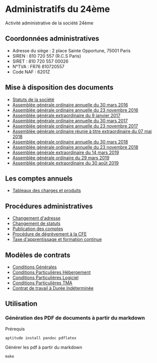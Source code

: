 # Administratifs du 24ème

Activité administrative de la société 24ème

## Coordonnées administratives

 - Adresse du siège : 2 place Sainte Opportune, 75001 Paris
 - SIREN : 810 720 557 (R.C.S Paris)
 - SIRET : 810 720 557 00026
 - N°TVA : FR76 810720557
 - Code NAF : 6201Z

## Mise à disposition des documents

- [Statuts de la société](https://github.com/24eme/administratif/blob/master/statuts_24eme.md)
- [Assemblée générale ordinaire annuelle du 30 mars 2016](https://github.com/24eme/administratif/blob/master/20160330_assemblee_generale_ordinaire.md)
- [Assemblée générale ordinaire annuelle du 23 novembre 2016](https://github.com/24eme/administratif/blob/master/20161123_assemblee_generale_ordinaire.md)
- [Assemblée générale extraordinaire du 9 janvier 2017](https://github.com/24eme/administratif/blob/master/20170109_assemblee_generale_extraordinaire.md)
- [Assemblée générale ordinaire annuelle du 30 mars 2017](https://github.com/24eme/administratif/blob/master/20170330_assemblee_generale_ordinaire.md)
- [Assemblée générale ordinaire annuelle du 23 novembre 2017](https://github.com/24eme/administratif/blob/master/20171123_assemblee_generale_ordinaire.md)
- [Assemblée générale ordinaire réunie à titre extraordinaire du 07 mai 2018](https://github.com/24eme/administratif/blob/master/20180507_assemblee_generale_ordinaire_extraordinaire.md)
- [Assemblée générale ordinaire annuelle du 30 mars 2018](https://github.com/24eme/administratif/blob/master/20180330_assemblee_generale_ordinaire.md)
- [Assemblée générale ordinaire annuelle du 23 novembre 2018](https://github.com/24eme/administratif/blob/master/20181123_assemblee_generale_ordinaire.md)
- [Assemblée générale extraordinaire du 14 mars 2019](https://github.com/24eme/administratif/blob/master/20190314_assemblee_generale_extraordinaire.md)
- [Assemblée générale ordinaire du 29 mars 2019](https://github.com/24eme/administratif/blob/master/20190329_assemblee_generale_ordinaire.md)
- [Assemblée générale extraordinaire du 30 août 2019](https://github.com/24eme/administratif/blob/master/20190830_assemblee_generale_extraordinaire.md)

## Les comptes annuels

- [Tableaux des charges et produits](bilans.csv)

## Procédures administratives

- [Changement d'adresse](https://github.com/24eme/administratif/blob/master/docs/changement_adresse.md)
- [Changement de statuts](https://github.com/24eme/administratif/blob/master/docs/changement_statuts.md)
- [Publication des comptes](https://github.com/24eme/administratif/blob/master/docs/publication_comptes.md)
- [Procédure de dégrèvement à la CFE](https://github.com/24eme/administratif/blob/master/docs/degrevement_cfe.md)
- [Taxe d'apprentissage et formation continue](docs/taxe_apprentissage_et_formation_continue.md)

## Modèles de contrats

- [Conditions Générales](20171204_contrats_ConditionsGenerales.tmd)
- [Conditions Particulières Hébergement](20171204_contrats_ConditionsParticulieresHebergement.tmd)
- [Conditions Particulières Logiciel](20171204_contrats_ConditionsParticulieresLogiciel.tmd)
- [Conditions Particulières TMA](20171204_contrats_ConditionsParticulieresTMA.tmd)
- [Contrat de travail à Durée Indéterminée](contrat_travail_cdi.md)

## Utilisation

### Génération des PDF de documents à partir du markdown

Prérequis

    aptitude install pandoc pdflatex

Générer les pdf à partir du markdown

    make

